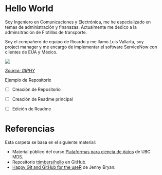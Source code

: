# Hello World

Soy Ingeniero en Comunicaciones y Electrónica, me he especializado en temas de administración y finanazas. Actualmente me dedico a la adminsitración de Flotillas de transporte.

Soy el compañero de equipo de Ricardo y me llamo Luis Vallarta, soy project manager y me encargo de implementar el software ServiceNow con clientes de EUA y México.

![](https://media.giphy.com/media/a93jwI0wkWTQs/giphy.gif)

*[Source: GIPHY](https://media.giphy.com/media/a93jwI0wkWTQs/giphy.gif)*


Ejemplo de Repositorio
- [ ] Creación de Repositorio
- [ ] Creación de Readme principal
- [ ] Edición de Readme


# Referencias
Esta carpeta se basa en el siguiente material:
- Material público del curso [Plataformas para ciencia de datos](https://github.com/UBC-MDS/DSCI_521_platforms-dsci) de UBC MDS.  
- Repositorio [ttimbers/hello](https://github.com/ttimbers/hello) en GitHub.  
- [Happy Git and GitHub for the useR](https://happygitwithr.com/index.html) de Jenny Bryan. 
